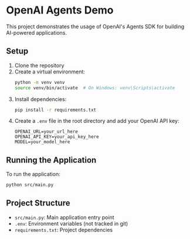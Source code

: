 # OpenAI Agents Demo

This project demonstrates the usage of OpenAI's Agents SDK for building AI-powered applications.

## Setup

1. Clone the repository
2. Create a virtual environment:
   ```bash
   python -m venv venv
   source venv/bin/activate  # On Windows: venv\Scripts\activate
   ```
3. Install dependencies:
   ```bash
   pip install -r requirements.txt
   ```
4. Create a `.env` file in the root directory and add your OpenAI API key:
   ```
   OPENAI_URL=your_url_here
   OPENAI_API_KEY=your_api_key_here
   MODEL=your_model_here
   ```

## Running the Application

To run the application:

```bash
python src/main.py
```

## Project Structure

- `src/main.py`: Main application entry point
- `.env`: Environment variables (not tracked in git)
- `requirements.txt`: Project dependencies 